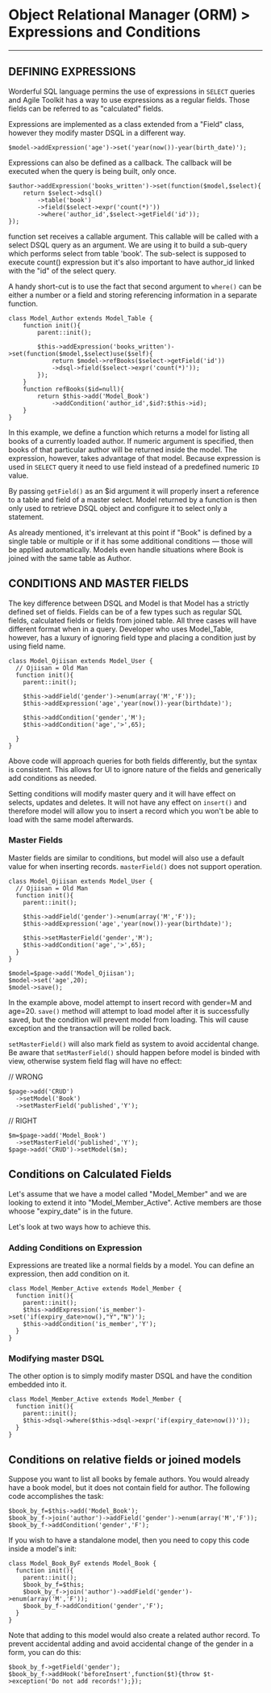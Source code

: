 # Object Relational Manager (ORM) > Expressions and Conditions
----

## DEFINING EXPRESSIONS

Worderful SQL language permins the use of expressions in `SELECT` queries and Agile Toolkit has a way to use expressions as a regular fields. Those fields can be referred to as "calculated" fields.

Expressions are implemented as a class extended from a "Field" class, however they modify master DSQL in a different way.

    $model->addExpression('age')->set('year(now())-year(birth_date)');
Expressions can also be defined as a callback. The callback will be executed when the query is being built, only once.

    $author->addExpression('books_written')->set(function($model,$select){
        return $select->dsql()
            ->table('book')
            ->field($select->expr('count(*)'))
            ->where('author_id',$select->getField('id'));
    });
function set receives a callable argument. This callable will be called with a select DSQL query as an argument. We are using it to build a sub-query which performs select from table 'book'. The sub-select is supposed to execute count() expression but it's also important to have author_id linked with the "id" of the select query.

A handy short-cut is to use the fact that second argument to `where()` can be either a number or a field and storing referencing information in a separate function.

    class Model_Author extends Model_Table {
        function init(){
            parent::init();
    
            $this->addExpression('books_written')->set(function($model,$select)use($self){
                return $model->refBooks($select->getField('id'))
                ->dsql->field($select->expr('count(*)'));
            });
        }
        function refBooks($id=null){
            return $this->add('Model_Book')
                ->addCondition('author_id',$id?:$this->id);
        }
    }
In this example, we define a function which returns a model for listing all books of a currently loaded author. If numeric argument is specified, then books of that particular author will be returned inside the model. The expression, however, takes advantage of that model. Because expression is used in `SELECT` query it need to use field instead of a predefined numeric `ID` value.

By passing `getField()` as an $id argument it will properly insert a reference to a table and field of a master select. Model returned by a function is then only used to retrieve DSQL object and configure it to select only a statement.

As already mentioned, it's irrelevant at this point if "Book" is defined by a single table or multiple or if it has some additional conditions — those will be applied automatically. Models even handle situations where Book is joined with the same table as Author.

## CONDITIONS AND MASTER FIELDS

The key difference between DSQL and Model is that Model has a strictly defined set of fields. Fields can be of a few types such as regular SQL fields, calculated fields or fields from joined table. All three cases will have different format when in a query. Developer who uses Model_Table, however, has a luxury of ignoring field type and placing a condition just by using field name.

    class Model_Ojiisan extends Model_User {
      // Ojiisan = Old Man
      function init(){
        parent::init();
    
        $this->addField('gender')->enum(array('M','F'));
        $this->addExpression('age','year(now())-year(birthdate)');  

        $this->addCondition('gender','M');
        $this->addCondition('age','>',65);
    
      }
    }
Above code will approach queries for both fields differently, but the syntax is consistent. This allows for UI to ignore nature of the fields and generically add conditions as needed.

Setting conditions will modify master query and it will have effect on selects, updates and deletes. It will not have any effect on `insert()` and therefore model will allow you to insert a record which you won't be able to load with the same model afterwards.

### Master Fields
Master fields are similar to conditions, but model will also use a default value for when inserting records. `masterField()` does not support operation.

    class Model_Ojiisan extends Model_User {
      // Ojiisan = Old Man
      function init(){
        parent::init();

        $this->addField('gender')->enum(array('M','F'));
        $this->addExpression('age','year(now())-year(birthdate)');  

        $this->setMasterField('gender','M');
        $this->addCondition('age','>',65);
      }
    }

    $model=$page->add('Model_Ojiisan');
    $model->set('age',20);
    $model->save();
In the example above, model attempt to insert record with gender=M and age=20. `save()` method will attempt to load model after it is successfully saved, but the condition will prevent model from loading. This will cause exception and the transaction will be rolled back.

`setMasterField()` will also mark field as system to avoid accidental change. Be aware that `setMasterField()` should happen before model is binded with view, otherwise system field flag will have no effect:

// WRONG

    $page->add('CRUD')
      ->setModel('Book')
      ->setMasterField('published','Y');
      
// RIGHT

    $m=$page->add('Model_Book')
      ->setMasterField('published','Y');
    $page->add('CRUD')->setModel($m);

## Conditions on Calculated Fields
Let's assume that we have a model called "Model_Member" and we are looking to extend it into "Model_Member_Active". Active members are those whoose "expiry_date" is in the future.

Let's look at two ways how to achieve this.

### Adding Conditions on Expression
Expressions are treated like a normal fields by a model. You can define an expression, then add condition on it.

    class Model_Member_Active extends Model_Member {
      function init(){
        parent::init();
        $this->addExpression('is_member')->set('if(expiry_date>now(),"Y","N")');
        $this->addCondition('is_member','Y');
      }
    }

### Modifying master DSQL
The other option is to simply modify master DSQL and have the condition embedded into it.

    class Model_Member_Active extends Model_Member {
      function init(){
        parent::init();
        $this->dsql->where($this->dsql->expr('if(expiry_date>now())'));
      }
    }

## Conditions on relative fields or joined models
Suppose you want to list all books by female authors. You would already have a book model, but it does not contain field for author. The following code accomplishes the task:

    $book_by_f=$this->add('Model_Book');
    $book_by_f->join('author')->addField('gender')->enum(array('M','F'));
    $book_by_f->addCondition('gender','F');
If you wish to have a standalone model, then you need to copy this code inside a model's init:

    class Model_Book_ByF extends Model_Book {
      function init(){
        parent::init();
        $book_by_f=$this;
        $book_by_f->join('author')->addField('gender')->enum(array('M','F'));
        $book_by_f->addCondition('gender','F');
      }
    }
Note that adding to this model would also create a related author record. To prevent accidental adding and avoid accidental change of the gender in a form, you can do this:

    $book_by_f->getField('gender');
    $book_by_f->addHook('beforeInsert',function($t){throw $t->exception('Do not add records!');});